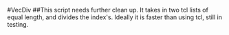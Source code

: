 #VecDiv
##This script needs further clean up. It takes in two tcl lists of equal length, and divides the index's. Ideally it is faster than using tcl, still in testing.

